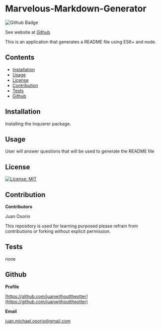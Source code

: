 
# Marvelous-Markdown-Generator
![Github Badge](https://img.shields.io/github/languages/top/juanwithouttheotter/Marvelous-Markdown-Generator)

See website at [Github](https://juanwithouttheotter.github.io/Marvelous-Markdown-Generator/)

This is an application that generates a README file using ES6+ and node. 
## Contents
* [Installation](#Installation)
* [Usage](#Usage)
* [License](#License)
* [Contribution](#Contribution)
* [Tests](#Tests)
* [Github](#Github)

## Installation
Installing the Inquierer package.

## Usage
User will answer questions that will be used to generate the README file

## License
[![License: MIT](https://img.shields.io/badge/License-MIT-yellow.svg)](https://opensource.org/licenses/MIT)

## Contribution

**Contributors**

Juan Osorio

This repository is used for learning purposed please refrain from contributions or forking without explicit permission.

## Tests
none

## Github

**Profile**

[https://github.com/juanwithouttheotter](https://github.com/juanwithouttheotter)

**Email**

[juan.michael.osorio@gmail.com](juan.michael.osorio@gmail.com)
    